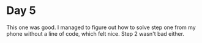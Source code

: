 # Day 5

This one was good. I managed to figure out how to solve step one from
my phone without a line of code, which felt nice. Step 2 wasn't bad either.